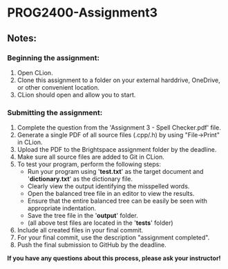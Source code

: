 # PROG2400-Assignment3

## Notes:

### Beginning the assignment:

1) Open CLion.
2) Clone this assignment to a folder on your external harddrive, OneDrive, or other convenient location.
3) CLion should open and allow you to start.

### Submitting the assignment:

1) Complete the question from the 'Assignment 3 - Spell Checker.pdf' file.
2) Generate a single PDF of all source files (.cpp/.h) by using "File->Print" in CLion.
3) Upload the PDF to the Brightspace assignment folder by the deadline.
4) Make sure all source files are added to Git in CLion.
5) To test your program, perform the following steps:  
   * Run your program using '__test.txt__' as the target document and '__dictionary.txt__' as the dictionary file.
   * Clearly view the output identifying the misspelled words.
   * Open the balanced tree file in an editor to view the results.
   * Ensure that the entire balanced tree can be easily be seen with appropriate indentation.
   * Save the tree file in the '__output__' folder.
   * (all above test files are located in the '__tests__' folder)
6) Include all created files in your final commit.
7) For your final commit, use the description "assignment completed".
8) Push the final submission to GitHub by the deadline.
    
**If you have any questions about this process, please ask your instructor!**
